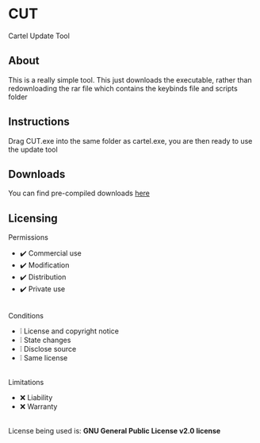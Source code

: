 # CUT
Cartel Update Tool

## About
This is a really simple tool. This just downloads the executable, rather than redownloading the rar file which contains the keybinds file and scripts folder

## Instructions
Drag CUT.exe into the same folder as cartel.exe, you are then ready to use the update tool

## Downloads
You can find pre-compiled downloads [here](https://github.com/cartelclient/CUT/releases/)

## Licensing 
Permissions
* ✔️ Commercial use
* ✔️ Modification
* ✔️ Distribution
* ✔️ Private use
<br></br>

Conditions
* ❕ License and copyright notice
* ❕ State changes
* ❕ Disclose source
* ❕ Same license
<br></br>

Limitations
* ❌ Liability
* ❌ Warranty
<br></br>

License being used is: **GNU General Public License v2.0 license**
